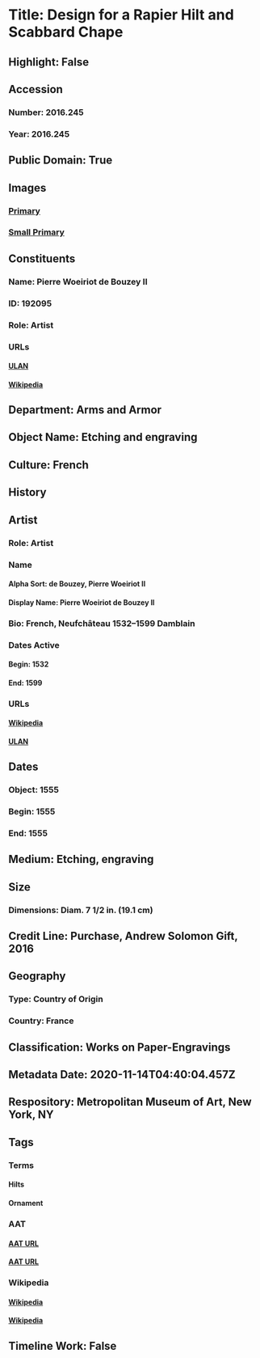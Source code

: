 # Title: Design for a Rapier Hilt and Scabbard Chape
## Highlight: False
## Accession
### Number: 2016.245
### Year: 2016.245
## Public Domain: True
## Images
### [Primary](https://images.metmuseum.org/CRDImages/aa/original/LC-2016_245-001.jpg)
### [Small Primary](https://images.metmuseum.org/CRDImages/aa/web-large/LC-2016_245-001.jpg)
## Constituents
### Name: Pierre Woeiriot de Bouzey II
### ID: 192095
### Role: Artist
### URLs
#### [ULAN](http://vocab.getty.edu/page/ulan/500056368)
#### [Wikipedia](https://www.wikidata.org/wiki/Q3387360)
## Department: Arms and Armor
## Object Name: Etching and engraving
## Culture: French
## History
## Artist
### Role: Artist
### Name
#### Alpha Sort: de Bouzey, Pierre Woeiriot II
#### Display Name: Pierre Woeiriot de Bouzey II
### Bio: French, Neufchâteau 1532–1599 Damblain
### Dates Active
#### Begin: 1532
#### End: 1599
### URLs
#### [Wikipedia](https://www.wikidata.org/wiki/Q3387360)
#### [ULAN](http://vocab.getty.edu/page/ulan/500056368)
## Dates
### Object: 1555
### Begin: 1555
### End: 1555
## Medium: Etching, engraving
## Size
### Dimensions: Diam. 7 1/2 in. (19.1 cm)
## Credit Line: Purchase, Andrew Solomon Gift, 2016
## Geography
### Type: Country of Origin
### Country: France
## Classification: Works on Paper-Engravings
## Metadata Date: 2020-11-14T04:40:04.457Z
## Respository: Metropolitan Museum of Art, New York, NY
## Tags
### Terms
#### Hilts
#### Ornament
### AAT
#### [AAT URL](http://vocab.getty.edu/page/aat/300037119)
#### [AAT URL](http://vocab.getty.edu/page/aat/300164595)
### Wikipedia
#### [Wikipedia]()
#### [Wikipedia]()
## Timeline Work: False